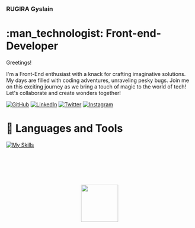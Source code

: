 ###  RUGIRA Gyslain
<h1> :man_technologist: Front-end-Developer</h1>



<p>Greetings!

I'm a Front-End enthusiast with a knack for crafting imaginative solutions. My days are filled with coding adventures, unraveling pesky bugs. Join me on this exciting journey as we bring a touch of magic to the world of tech! Let's collaborate and create wonders together!
</br>

[![GitHub](https://img.shields.io/badge/GitHub-181717?style=for-the-badge&logo=github)](https://github.com/gyslain230)
[![LinkedIn](https://img.shields.io/badge/LinkedIn-0A66C2?style=for-the-badge&logo=linkedin)](https://www.linkedin.com/in/rugira-gyslain-04501b284/)
[![Twitter](https://img.shields.io/badge/Twitter-1DA1F2?style=for-the-badge&logo=twitter)](https://twitter.com/kopbeats)
[![Instagram](https://img.shields.io/badge/Instagram-E4405F?style=for-the-badge&logo=instagram)](https://www.instagram.com/kopbeats/)


</p>



###  <h1> 🧰 Languages and Tools </h1>

[![My Skills](https://skillicons.dev/icons?i=c,cpp,dart,java,js,ts,py,php,html,css,sass,tailwind,flutter,react,redux,vite,nodejs,vscode,androidstudio,eclipse,powershell,git,github,githubactions,figma,stackoverflow,webflow,vercel,netlify,firebase&theme=dark)](https://skillicons.dev)


<br/>




 <br/>
<div align="center">
	<br>
	<br>
	<br>
	<img src="https://raw.githubusercontent.com/knowbee/hosting/master/assets/intore.gif" width="auto" height="100">
	<br>
	<br>
	<br>
</div>
